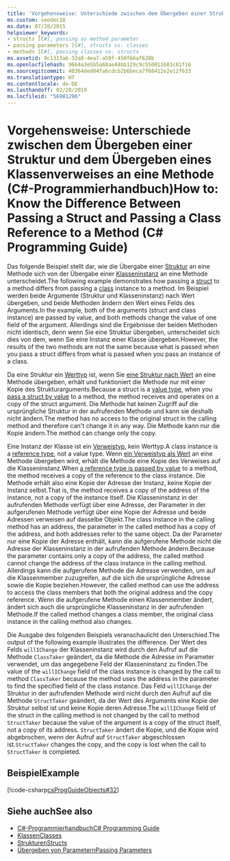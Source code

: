 ```yaml
---
title: 'Vorgehensweise: Unterschiede zwischen dem Übergeben einer Struktur und dem Übergeben eines Klassenverweises an eine Methode – C#-Programmierhandbuch'
ms.custom: seodec18
ms.date: 07/20/2015
helpviewer_keywords:
- structs [C#], passing as method parameter
- passing parameters [C#], structs vs. classes
- methods [C#], passing classes vs. structs
ms.assetid: 9c1313a6-32a8-4ea7-a59f-450f66af628b
ms.openlocfilehash: 9664a3e5b5a68ae44bb129c9c550011683c81f16
ms.sourcegitcommit: 40364ded04fa6cdcb2b6beca7f68412e2e12f633
ms.translationtype: HT
ms.contentlocale: de-DE
ms.lasthandoff: 02/28/2019
ms.locfileid: "56981296"
---
```

# <a name="how-to-know-the-difference-between-passing-a-struct-and-passing-a-class-reference-to-a-method-c-programming-guide"></a><span data-ttu-id="1e79b-102">Vorgehensweise: Unterschiede zwischen dem Übergeben einer Struktur und dem Übergeben eines Klassenverweises an eine Methode (C#-Programmierhandbuch)</span><span class="sxs-lookup"><span data-stu-id="1e79b-102">How to: Know the Difference Between Passing a Struct and Passing a Class Reference to a Method (C# Programming Guide)</span></span>
<span data-ttu-id="1e79b-103">Das folgende Beispiel stellt dar, wie die Übergabe einer [Struktur](../../../csharp/language-reference/keywords/struct.md) an eine Methode sich von der Übergabe einer [Klasseninstanz](../../../csharp/language-reference/keywords/class.md) an eine Methode unterscheidet.</span><span class="sxs-lookup"><span data-stu-id="1e79b-103">The following example demonstrates how passing a [struct](../../../csharp/language-reference/keywords/struct.md) to a method differs from passing a [class](../../../csharp/language-reference/keywords/class.md) instance to a method.</span></span> <span data-ttu-id="1e79b-104">Im Beispiel werden beide Argumente (Struktur und Klasseninstanz) nach Wert übergeben, und beide Methoden ändern den Wert eines Felds des Arguments.</span><span class="sxs-lookup"><span data-stu-id="1e79b-104">In the example, both of the arguments (struct and class instance) are passed by value, and both methods change the value of one field of the argument.</span></span> <span data-ttu-id="1e79b-105">Allerdings sind die Ergebnisse der beiden Methoden nicht identisch, denn wenn Sie eine Struktur übergeben, unterscheidet sich dies von dem, wenn Sie eine Instanz einer Klasse übergeben.</span><span class="sxs-lookup"><span data-stu-id="1e79b-105">However, the results of the two methods are not the same because what is passed when you pass a struct differs from what is passed when you pass an instance of a class.</span></span>  
  
 <span data-ttu-id="1e79b-106">Da eine Struktur ein [Werttyp](../../../csharp/language-reference/keywords/value-types.md) ist, wenn Sie [eine Struktur nach Wert](../../../csharp/programming-guide/classes-and-structs/passing-value-type-parameters.md) an eine Methode übergeben, erhält und funktioniert die Methode nur mit einer Kopie des Strukturarguments.</span><span class="sxs-lookup"><span data-stu-id="1e79b-106">Because a struct is a [value type](../../../csharp/language-reference/keywords/value-types.md), when you [pass a struct by value](../../../csharp/programming-guide/classes-and-structs/passing-value-type-parameters.md) to a method, the method receives and operates on a copy of the struct argument.</span></span> <span data-ttu-id="1e79b-107">Die Methode hat keinen Zugriff auf die ursprüngliche Struktur in der aufrufenden Methode und kann sie deshalb nicht ändern.</span><span class="sxs-lookup"><span data-stu-id="1e79b-107">The method has no access to the original struct in the calling method and therefore can't change it in any way.</span></span> <span data-ttu-id="1e79b-108">Die Methode kann nur die Kopie ändern.</span><span class="sxs-lookup"><span data-stu-id="1e79b-108">The method can change only the copy.</span></span>  
  
 <span data-ttu-id="1e79b-109">Eine Instanz der Klasse ist ein [Verweistyp](../../../csharp/language-reference/keywords/reference-types.md), kein Werttyp.</span><span class="sxs-lookup"><span data-stu-id="1e79b-109">A class instance is a [reference type](../../../csharp/language-reference/keywords/reference-types.md), not a value type.</span></span> <span data-ttu-id="1e79b-110">Wenn [ein Verweistyp als Wert](../../../csharp/programming-guide/classes-and-structs/passing-reference-type-parameters.md) an eine Methode übergeben wird, erhält die Methode eine Kopie des Verweises auf die Klasseninstanz.</span><span class="sxs-lookup"><span data-stu-id="1e79b-110">When [a reference type is passed by value](../../../csharp/programming-guide/classes-and-structs/passing-reference-type-parameters.md) to a method, the method receives a copy of the reference to the class instance.</span></span> <span data-ttu-id="1e79b-111">Die Methode erhält also eine Kopie der Adresse der Instanz, keine Kopie der Instanz selbst.</span><span class="sxs-lookup"><span data-stu-id="1e79b-111">That is, the method receives a copy of the address of the instance, not a copy of the instance itself.</span></span> <span data-ttu-id="1e79b-112">Die Klasseninstanz in der aufrufenden Methode verfügt über eine Adresse, der Parameter in der aufgerufenen Methode verfügt über eine Kopie der Adresse und beide Adressen verweisen auf dasselbe Objekt.</span><span class="sxs-lookup"><span data-stu-id="1e79b-112">The class instance in the calling method has an address, the parameter in the called method has a copy of the address, and both addresses refer to the same object.</span></span> <span data-ttu-id="1e79b-113">Da der Parameter nur eine Kopie der Adresse enthält, kann die aufgerufene Methode nicht die Adresse der Klasseninstanz in der aufrufenden Methode ändern.</span><span class="sxs-lookup"><span data-stu-id="1e79b-113">Because the parameter contains only a copy of the address, the called method cannot change the address of the class instance in the calling method.</span></span> <span data-ttu-id="1e79b-114">Allerdings kann die aufgerufene Methode die Adresse verwenden, um auf die Klassenmember zuzugreifen, auf die sich die ursprüngliche Adresse sowie die Kopie beziehen.</span><span class="sxs-lookup"><span data-stu-id="1e79b-114">However, the called method can use the address to access the class members that both the original address and the copy reference.</span></span> <span data-ttu-id="1e79b-115">Wenn die aufgerufene Methode einen Klassenmember ändert, ändert sich auch die ursprüngliche Klasseninstanz in der aufrufenden Methode.</span><span class="sxs-lookup"><span data-stu-id="1e79b-115">If the called method changes a class member, the original class instance in the calling method also changes.</span></span>  
  
 <span data-ttu-id="1e79b-116">Die Ausgabe des folgenden Beispiels veranschaulicht den Unterschied.</span><span class="sxs-lookup"><span data-stu-id="1e79b-116">The output of the following example illustrates the difference.</span></span> <span data-ttu-id="1e79b-117">Der Wert des Felds `willIChange` der Klasseninstanz wird durch den Aufruf auf die Methode `ClassTaker` geändert, da die Methode die Adresse im Parameter verwendet, um das angegebene Feld der Klasseninstanz zu finden.</span><span class="sxs-lookup"><span data-stu-id="1e79b-117">The value of the `willIChange` field of the class instance is changed by the call to method `ClassTaker` because the method uses the address in the parameter to find the specified field of the class instance.</span></span> <span data-ttu-id="1e79b-118">Das Feld `willIChange` der Struktur in der aufrufenden Methode wird nicht durch den Aufruf auf die Methode `StructTaker` geändert, da der Wert des Arguments eine Kopie der Struktur selbst ist und keine Kopie deren Adresse.</span><span class="sxs-lookup"><span data-stu-id="1e79b-118">The `willIChange` field of the struct in the calling method is not changed by the call to method `StructTaker` because the value of the argument is a copy of the struct itself, not a copy of its address.</span></span> <span data-ttu-id="1e79b-119">`StructTaker` ändert die Kopie, und die Kopie wird abgebrochen, wenn der Aufruf auf `StructTaker` abgeschlossen ist.</span><span class="sxs-lookup"><span data-stu-id="1e79b-119">`StructTaker` changes the copy, and the copy is lost when the call to `StructTaker` is completed.</span></span>  
  
## <a name="example"></a><span data-ttu-id="1e79b-120">Beispiel</span><span class="sxs-lookup"><span data-stu-id="1e79b-120">Example</span></span>  
 [!code-csharp[csProgGuideObjects#32](~/samples/snippets/csharp/VS_Snippets_VBCSharp/csProgGuideObjects/CS/Objects.cs#32)]  
  
## <a name="see-also"></a><span data-ttu-id="1e79b-121">Siehe auch</span><span class="sxs-lookup"><span data-stu-id="1e79b-121">See also</span></span>

- [<span data-ttu-id="1e79b-122">C#-Programmierhandbuch</span><span class="sxs-lookup"><span data-stu-id="1e79b-122">C# Programming Guide</span></span>](../../../csharp/programming-guide/index.md)
- [<span data-ttu-id="1e79b-123">Klassen</span><span class="sxs-lookup"><span data-stu-id="1e79b-123">Classes</span></span>](../../../csharp/programming-guide/classes-and-structs/classes.md)
- [<span data-ttu-id="1e79b-124">Strukturen</span><span class="sxs-lookup"><span data-stu-id="1e79b-124">Structs</span></span>](../../../csharp/programming-guide/classes-and-structs/structs.md)
- [<span data-ttu-id="1e79b-125">Übergeben von Parametern</span><span class="sxs-lookup"><span data-stu-id="1e79b-125">Passing Parameters</span></span>](../../../csharp/programming-guide/classes-and-structs/passing-parameters.md)
